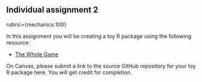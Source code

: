 ## Individual assignment 2
rubric={mechanics:100}

In this assignment you will be creating a toy R package using the following resource: 
- [The Whole Game](https://r-pkgs.org/whole-game.html)

On Canvas, please submit a link to the source GitHub repository for your toy R package here. You will get credit for completion. 